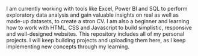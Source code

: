I am currently working with tools like Excel, Power BI and SQL to perform exploratory data analysis and gain valuable insights on real as well as made-up datasets, to create a stron CV. I am also a beginner and learning how to work with HTML, CSS and Javascript to build simplistic, responsive and well-designed websites. This repository includes all of my personal projects. I will keep building projects and uploading them here, as I keep implementing new concepts through my learning.
